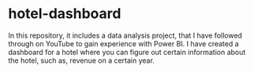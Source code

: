# hotel-dashboard
In this repository, it includes a data analysis project, that I have followed through on YouTube to gain experience with Power BI. I have created a dashboard for a hotel where you can figure out certain information about the hotel, such as, revenue on a certain year.
